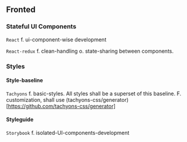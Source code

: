## Fronted
### Stateful UI Components 
`React` f. ui-component-wise development

`React-redux` f. clean-handling o. state-sharing between components. 

### Styles

#### Style-baseline
`Tachyons` f. basic-styles. All styles shall be a superset of this baseline. F. customization, shall use (tachyons-css/generator)[https://github.com/tachyons-css/generator]

#### Styleguide
`Storybook` f. isolated-UI-components-development

